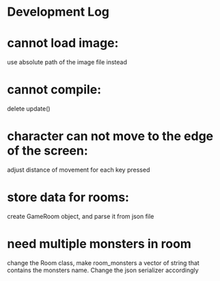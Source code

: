 # Development Log

# cannot load image:
use absolute path of the image file instead

# cannot compile:
delete update()

# character can not move to the edge of the screen:
adjust distance of movement for each key pressed

# store data for rooms:
create GameRoom object, and parse it from json file

# need multiple monsters in room
change the Room class, make room_monsters a vector of string that contains the monsters name. Change the json serializer accordingly
